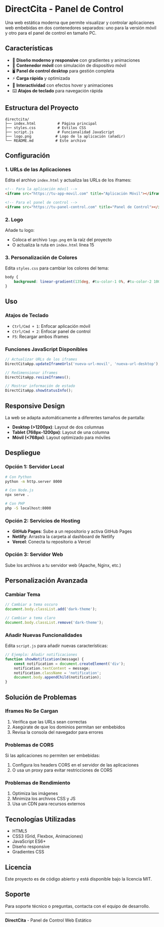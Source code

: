 # DirectCita - Panel de Control

Una web estática moderna que permite visualizar y controlar aplicaciones web embebidas en dos contenedores separados: uno para la versión móvil y otro para el panel de control en tamaño PC.

## Características

- 🎨 **Diseño moderno y responsive** con gradientes y animaciones
- 📱 **Contenedor móvil** con simulación de dispositivo móvil
- 🖥️ **Panel de control desktop** para gestión completa
- ⚡ **Carga rápida** y optimizada
- 🎯 **Interactividad** con efectos hover y animaciones
- ⌨️ **Atajos de teclado** para navegación rápida

## Estructura del Proyecto

```
directcita/
├── index.html          # Página principal
├── styles.css          # Estilos CSS
├── script.js           # Funcionalidad JavaScript
├── logo.png           # Logo de la aplicación (añadir)
└── README.md          # Este archivo
```

## Configuración

### 1. URLs de las Aplicaciones

Edita el archivo `index.html` y actualiza las URLs de los iframes:

```html
<!-- Para la aplicación móvil -->
<iframe src="https://tu-app-movil.com" title="Aplicación Móvil"></iframe>

<!-- Para el panel de control -->
<iframe src="https://tu-panel-control.com" title="Panel de Control"></iframe>
```

### 2. Logo

Añade tu logo:
- Coloca el archivo `logo.png` en la raíz del proyecto
- O actualiza la ruta en `index.html` línea 15

### 3. Personalización de Colores

Edita `styles.css` para cambiar los colores del tema:

```css
body {
    background: linear-gradient(135deg, #tu-color-1 0%, #tu-color-2 100%);
}
```

## Uso

### Atajos de Teclado

- `Ctrl/Cmd + 1`: Enfocar aplicación móvil
- `Ctrl/Cmd + 2`: Enfocar panel de control
- `F5`: Recargar ambos iframes

### Funciones JavaScript Disponibles

```javascript
// Actualizar URLs de los iframes
DirectCitaApp.updateIframeUrls('nueva-url-movil', 'nueva-url-desktop');

// Redimensionar iframes
DirectCitaApp.resizeIframes();

// Mostrar información de estado
DirectCitaApp.showStatusInfo();
```

## Responsive Design

La web se adapta automáticamente a diferentes tamaños de pantalla:

- **Desktop (>1200px)**: Layout de dos columnas
- **Tablet (768px-1200px)**: Layout de una columna
- **Móvil (<768px)**: Layout optimizado para móviles

## Despliegue

### Opción 1: Servidor Local

```bash
# Con Python
python -m http.server 8000

# Con Node.js
npx serve .

# Con PHP
php -S localhost:8000
```

### Opción 2: Servicios de Hosting

- **GitHub Pages**: Sube a un repositorio y activa GitHub Pages
- **Netlify**: Arrastra la carpeta al dashboard de Netlify
- **Vercel**: Conecta tu repositorio a Vercel

### Opción 3: Servidor Web

Sube los archivos a tu servidor web (Apache, Nginx, etc.)

## Personalización Avanzada

### Cambiar Tema

```javascript
// Cambiar a tema oscuro
document.body.classList.add('dark-theme');

// Cambiar a tema claro
document.body.classList.remove('dark-theme');
```

### Añadir Nuevas Funcionalidades

Edita `script.js` para añadir nuevas características:

```javascript
// Ejemplo: Añadir notificaciones
function showNotification(message) {
    const notification = document.createElement('div');
    notification.textContent = message;
    notification.className = 'notification';
    document.body.appendChild(notification);
}
```

## Solución de Problemas

### Iframes No Se Cargan

1. Verifica que las URLs sean correctas
2. Asegúrate de que los dominios permitan ser embebidos
3. Revisa la consola del navegador para errores

### Problemas de CORS

Si las aplicaciones no permiten ser embebidas:

1. Configura los headers CORS en el servidor de las aplicaciones
2. O usa un proxy para evitar restricciones de CORS

### Problemas de Rendimiento

1. Optimiza las imágenes
2. Minimiza los archivos CSS y JS
3. Usa un CDN para recursos externos

## Tecnologías Utilizadas

- HTML5
- CSS3 (Grid, Flexbox, Animaciones)
- JavaScript ES6+
- Diseño responsive
- Gradientes CSS

## Licencia

Este proyecto es de código abierto y está disponible bajo la licencia MIT.

## Soporte

Para soporte técnico o preguntas, contacta con el equipo de desarrollo.

---

**DirectCita** - Panel de Control Web Estático 